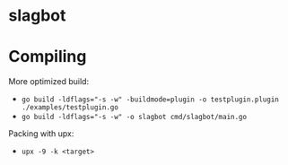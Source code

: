 # slagbot

# Compiling

More optimized build: 

- `go build -ldflags="-s -w" -buildmode=plugin -o testplugin.plugin ./examples/testplugin.go`
- `go build -ldflags="-s -w" -o slagbot cmd/slagbot/main.go`

Packing with upx:

- `upx -9 -k <target>`